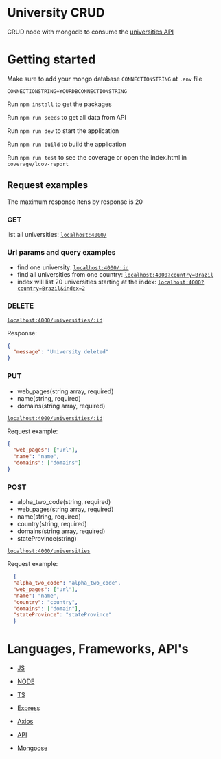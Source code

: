 # University CRUD

  CRUD node with mongodb to consume the [universities API](http://universities.hipolabs.com/search)

# Getting started

  Make sure to add your mongo database `CONNECTIONSTRING` at `.env` file

  ```
  CONNECTIONSTRING=YOURDBCONNECTIONSTRING
  ```

  Run `npm install` to get the packages

  Run `npm run seeds` to get all data from API

  Run `npm run dev` to start the application

  Run `npm run build` to build the application

  Run `npm run test` to see the coverage or open the index.html in `coverage/lcov-report`

## Request examples

  The maximum response itens by response is 20
    
  ### GET

  list all universities: [`localhost:4000/`](http://localhost:4000/universities)

  ### Url params and query examples

  - find one university: [`localhost:4000/:id`](http://localhost:4000/:id)
  - find all universities from one country: [`localhost:4000?country=Brazil`](http://localhost:4000?country=Brazil)
  - index will list 20 universities starting at the index: [`localhost:4000?country=Brazil&index=2`](http://localhost:4000?country=Brazil&index=2)

  ### DELETE

  [`localhost:4000/universities/:id`](http://localhost:4000/universities/:id)

  Response:
  ```JSON
  {
	"message": "University deleted"
  }
  ```

  ### PUT

  - web_pages(string array, required)
  - name(string, required)
  - domains(string array, required)

  [`localhost:4000/universities/:id`](http://localhost:4000/universities/:id)

  Request example: 
  ```JSON
  {
	"web_pages": ["url"],
	"name": "name",
	"domains": ["domains"]
  }

  ```
  ### POST

  - alpha_two_code(string, required)
  - web_pages(string array, required)
  - name(string, required)
  - country(string, required)
  - domains(string array, required)
  - stateProvince(string)

  [`localhost:4000/universities`](http://localhost:4000/universities)

  Request example: 
  ```JSON
    {
    "alpha_two_code": "alpha_two_code",
    "web_pages": ["url"], 
    "name": "name", 
    "country": "country", 
    "domains": ["domain"],
    "stateProvince": "stateProvince"
    }
  ```
# Languages, Frameworks, API's

* [JS](https://www.javascript.com)

* [NODE](https://nodejs.org/en/)

* [TS](https://www.typescriptlang.org)

* [Express](https://expressjs.com)

* [Axios](https://axios-http.com)

* [API](http://universities.hipolabs.com/search)

* [Mongoose](https://mongoosejs.com)
